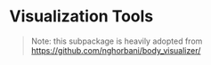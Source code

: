 # Visualization Tools
> Note: this subpackage is heavily adopted from https://github.com/nghorbani/body_visualizer/